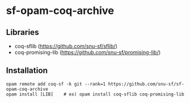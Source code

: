 # sf-opam-coq-archive

## Libraries
- coq-sflib (https://github.com/snu-sf/sflib/)
- coq-promising-lib (https://github.com/snu-sf/promising-lib/)

## Installation
```
opam remote add coq-sf -k git --rank=1 https://github.com/snu-sf/sf-opam-coq-archive
opam install [LIB]    # ex) opam install coq-sflib coq-promising-lib
```
